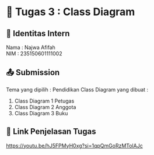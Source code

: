 # 📁 Tugas 3 : Class Diagram

## 👤 Identitas Intern
Nama : Najwa Afifah           
NIM  : 235150601111002

## 📤 Submission

Tema yang dipilih : Pendidikan
Class Diagram yang dibuat : 
1. Class Diagram 1 Petugas
2. Class Diagram 2 Anggota
3. Class Diagram 3 Buku



## 🔗 Link Penjelasan Tugas

https://youtu.be/hJ5FPMyH0xg?si=1qpQmGoRzMTolAJc

